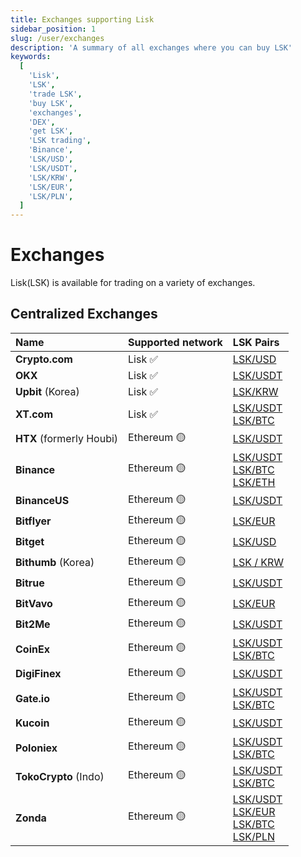 ```yaml
---
title: Exchanges supporting Lisk
sidebar_position: 1
slug: /user/exchanges
description: 'A summary of all exchanges where you can buy LSK'
keywords:
  [
    'Lisk',
    'LSK',
    'trade LSK',
    'buy LSK',
    'exchanges',
    'DEX',
    'get LSK',
    'LSK trading',
    'Binance',
    'LSK/USD',
    'LSK/USDT',
    'LSK/KRW',
    'LSK/EUR',
    'LSK/PLN',
  ]
---
```


# Exchanges

Lisk(LSK) is available for trading on a variety of <!-- decentralized and centralized --> exchanges.

<!-- ## DEX (Decentralized Exchanges) -->

## Centralized Exchanges

| Name                     | Supported network | LSK Pairs                                                     |
| :----------------------- |:----------------- |:------------------------------------------------------------- |
| **Crypto.com**           | Lisk ✅           | [LSK/USD](https://crypto.com/exchange/trade/LSK_USD)          |
| **OKX**                  | Lisk ✅           | [LSK/USDT](https://www.okx.com/fr/trade-spot/lsk-usdt)        |
| **Upbit** (Korea)        | Lisk ✅           | [LSK/KRW](https://upbit.com/exchange?code=CRIX.UPBIT.KRW-LSK) |
| **XT.com**               | Lisk ✅           | [LSK/USDT](https://www.xt.com/en/trade/lsk_usdt)</br>[LSK/BTC](https://www.xt.com/en/trade/lsk_btc) |
| **HTX** (formerly Houbi) | Ethereum 🟡       | [LSK/USDT](https://www.htx.com.jm/trade/lsk_usdt/)            |
| **Binance**              | Ethereum 🟡       | [LSK/USDT](https://www.binance.com/en/trade/LSK_USDT?type=spot)</br>[LSK/BTC](https://www.binance.com/en/trade/LSK_BTC?type=spot)</br>[LSK/ETH](https://www.binance.com/en/trade/LSK_ETH?type=spot) |
| **BinanceUS**            | Ethereum 🟡       | [LSK/USDT](https://www.binance.us/spot-trade/lsk_usdt)         |
| **Bitflyer**             | Ethereum 🟡       | [LSK/EUR](https://bitflyer.com/fr-eu/lisk-chart)               |
| **Bitget**               | Ethereum 🟡       | [LSK/USD](https://crypto.com/exchange/trade/LSK_USD)           |
| **Bithumb** (Korea)      | Ethereum 🟡       | [LSK / KRW](https://www.bithumb.com/react/trade/order/LSK-KRW) |
| **Bitrue**               | Ethereum 🟡       | [LSK/USDT](https://www.bitrue.com/trade/lsk_usdt)              |
| **BitVavo**              | Ethereum 🟡       | [LSK/EUR](https://account.bitvavo.com/markets/LSK-EUR)         |
| **Bit2Me**               | Ethereum 🟡       | [LSK/USDT](https://pro.bit2me.com/exchange/LSK-USDT?ref=285-6HY-TPA&mkt_kind=referral&prm=5DH100) |
| **CoinEx**               | Ethereum 🟡       | [LSK/USDT](https://www.coinex.com/en/exchange/LSK-USDT)</br>[LSK/BTC](https://www.coinex.com/en/exchange/LSK-BTC)  |
| **DigiFinex**            | Ethereum 🟡       | [LSK/USDT](https://www.digifinex.com/en-ww/trade/USDT/LSK)    |
| **Gate.io**              | Ethereum 🟡       | [LSK/USDT](https://www.gate.io/fr/trade/LSK_USDT)</br>[LSK/BTC](https://www.gate.io/fr/trade/LSK_BTC) |
| **Kucoin**               | Ethereum 🟡       | [LSK/USDT](https://www.kucoin.com/trade/LSK-USDT)             |
| **Poloniex**             | Ethereum 🟡       | [LSK/USDT](https://poloniex.com/trade/LSK_USDT/?type=spot)</br>[LSK/BTC](https://poloniex.com/trade/LSK_BTC/?type=spot) |
| **TokoCrypto** (Indo)    | Ethereum 🟡       | [LSK/USDT](https://www.tokocrypto.com/en/trade/LSK_USDT)</br>[LSK/BTC](https://www.tokocrypto.com/en/trade/LSK_BTC)  |
| **Zonda**                | Ethereum 🟡       | [LSK/USDT](https://zondacrypto.com/en/exchange-rate/lisk-price-usdt)</br>[LSK/EUR](https://zondacrypto.com/en/exchange-rate/lisk-price-eur)</br>[LSK/BTC](https://zondacrypto.com/en/exchange-rate/lisk-price-btc)</br>[LSK/PLN](https://zondacrypto.com/en/exchange-rate/lisk-price-pln) |
